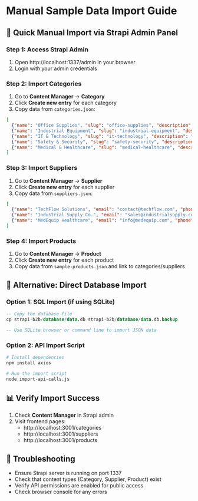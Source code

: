 # Manual Sample Data Import Guide

## 🚀 Quick Manual Import via Strapi Admin Panel

### Step 1: Access Strapi Admin
1. Open http://localhost:1337/admin in your browser
2. Login with your admin credentials

### Step 2: Import Categories
1. Go to **Content Manager** → **Category**
2. Click **Create new entry** for each category
3. Copy data from `categories.json`:

```json
[
  {"name": "Office Supplies", "slug": "office-supplies", "description": "Essential office equipment and supplies for daily business operations"},
  {"name": "Industrial Equipment", "slug": "industrial-equipment", "description": "Heavy-duty machinery and equipment for manufacturing and industrial use"},
  {"name": "IT & Technology", "slug": "it-technology", "description": "Computer hardware, software, and technology solutions for businesses"},
  {"name": "Safety & Security", "slug": "safety-security", "description": "Personal protective equipment and workplace safety solutions"},
  {"name": "Medical & Healthcare", "slug": "medical-healthcare", "description": "Medical devices, equipment, and healthcare supplies"}
]
```

### Step 3: Import Suppliers
1. Go to **Content Manager** → **Supplier**
2. Click **Create new entry** for each supplier
3. Copy data from `suppliers.json`:

```json
[
  {"name": "TechFlow Solutions", "email": "contact@techflow.com", "phone": "+1-555-0101", "address": "123 Tech Street, Silicon Valley, CA 94000"},
  {"name": "Industrial Supply Co.", "email": "sales@industrialsupply.com", "phone": "+1-555-0102", "address": "456 Factory Ave, Detroit, MI 48000"},
  {"name": "MedEquip Healthcare", "email": "info@medequip.com", "phone": "+1-555-0103", "address": "789 Medical Plaza, Houston, TX 77000"}
]
```

### Step 4: Import Products
1. Go to **Content Manager** → **Product**
2. Click **Create new entry** for each product
3. Copy data from `sample-products.json` and link to categories/suppliers

## 🔧 Alternative: Direct Database Import

### Option 1: SQL Import (if using SQLite)
```sql
-- Copy the database file
cp strapi-b2b/database/data.db strapi-b2b/database/data.db.backup

-- Use SQLite browser or command line to import JSON data
```

### Option 2: API Import Script
```bash
# Install dependencies
npm install axios

# Run the import script
node import-api-calls.js
```

## 📊 Verify Import Success
1. Check **Content Manager** in Strapi admin
2. Visit frontend pages:
   - http://localhost:3001/categories
   - http://localhost:3001/suppliers  
   - http://localhost:3001/products

## 🐛 Troubleshooting
- Ensure Strapi server is running on port 1337
- Check that content types (Category, Supplier, Product) exist
- Verify API permissions are enabled for public access
- Check browser console for any errors
